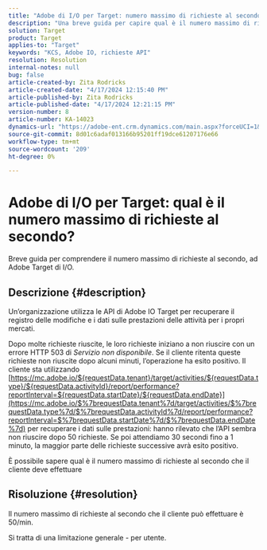 ```yaml
---
title: "Adobe di I/O per Target: numero massimo di richieste al secondo?"
description: "Una breve guida per capire qual è il numero massimo di richieste al secondo in Adobe IO Target"
solution: Target
product: Target
applies-to: "Target"
keywords: "KCS, Adobe IO, richieste API"
resolution: Resolution
internal-notes: null
bug: false
article-created-by: Zita Rodricks
article-created-date: "4/17/2024 12:15:40 PM"
article-published-by: Zita Rodricks
article-published-date: "4/17/2024 12:21:15 PM"
version-number: 8
article-number: KA-14023
dynamics-url: "https://adobe-ent.crm.dynamics.com/main.aspx?forceUCI=1&pagetype=entityrecord&etn=knowledgearticle&id=cd280132-b4fc-ee11-a1ff-6045bd0065b6"
source-git-commit: 8d01c6adaf013166b95201ff19dce61207176e66
workflow-type: tm+mt
source-wordcount: '209'
ht-degree: 0%

---
```


# Adobe di I/O per Target: qual è il numero massimo di richieste al secondo?


Breve guida per comprendere il numero massimo di richieste al secondo, ad Adobe Target di I/O.

## Descrizione {#description}


Un’organizzazione utilizza le API di Adobe IO Target per recuperare il registro delle modifiche e i dati sulle prestazioni delle attività per i propri mercati.

Dopo molte richieste riuscite, le loro richieste iniziano a non riuscire con un errore HTTP 503 di *Servizio non disponibile*. Se il cliente ritenta queste richieste non riuscite dopo alcuni minuti, l’operazione ha esito positivo. Il cliente sta utilizzando [https://mc.adobe.io/${requestData.tenant}/target/activities/${requestData.type}/${requestData.activityId}/report/performance?reportInterval=${requestData.startDate}/${requestData.endDate}](https://mc.adobe.io/$%7brequestData.tenant%7d/target/activities/$%7brequestData.type%7d/$%7brequestData.activityId%7d/report/performance?reportInterval=$%7brequestData.startDate%7d/$%7brequestData.endDate%7d) per recuperare i dati sulle prestazioni: hanno rilevato che l’API sembra non riuscire dopo 50 richieste. Se poi attendiamo 30 secondi fino a 1 minuto, la maggior parte delle richieste successive avrà esito positivo.

È possibile sapere qual è il numero massimo di richieste al secondo che il cliente deve effettuare


## Risoluzione {#resolution}


Il numero massimo di richieste al secondo che il cliente può effettuare è 50/min.

Si tratta di una limitazione generale - per utente.
